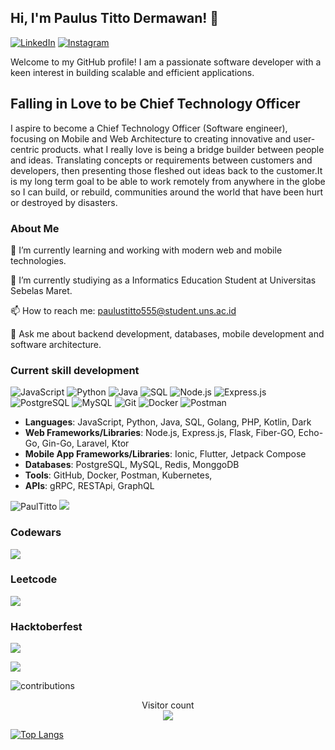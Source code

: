 ## **Hi, I'm Paulus Titto Dermawan! 👋** ##

[![LinkedIn](https://img.shields.io/badge/LinkedIn-Profile-blue)](https://www.linkedin.com/in/paultitto/)
[![Instagram](https://img.shields.io/badge/Instagram-Follow%20Me-E4405F?logo=instagram&logoColor=white)](https://www.instagram.com/haititto/)

Welcome to my GitHub profile! I am a passionate software developer with a keen interest in building scalable and efficient applications. 

## **Falling in Love to be Chief Technology Officer** ##

I aspire to become a Chief Technology Officer (Software engineer), focusing on Mobile and Web Architecture to creating innovative and user-centric products. what I really love is being a bridge builder between people and ideas. Translating concepts or requirements between customers and developers, then presenting those fleshed out ideas back to the customer.It is my long term goal to be able to work remotely from anywhere in the globe so I can build, or rebuild, communities around the world that have been hurt or destroyed by disasters.

### **About Me** ###

🌱 I’m currently learning and working with modern web and mobile technologies.

💼 I’m currently studiying as a Informatics Education Student at Universitas Sebelas Maret.

📫 How to reach me: paulustitto555@student.uns.ac.id

💬 Ask me about backend development, databases, mobile development and software architecture.

### Current skill development ###
![JavaScript](https://img.shields.io/badge/JavaScript-F7DF1E?logo=javascript&logoColor=black)
![Python](https://img.shields.io/badge/Python-3776AB?logo=python&logoColor=white)
![Java](https://img.shields.io/badge/Java-007396?logo=java&logoColor=white)
![SQL](https://img.shields.io/badge/SQL-4479A1?logo=postgresql&logoColor=white)
![Node.js](https://img.shields.io/badge/Node.js-339933?logo=node.js&logoColor=white)
![Express.js](https://img.shields.io/badge/Express.js-000000?logo=express&logoColor=white)
![PostgreSQL](https://img.shields.io/badge/PostgreSQL-336791?logo=postgresql&logoColor=white)
![MySQL](https://img.shields.io/badge/MySQL-4479A1?logo=mysql&logoColor=white)
![Git](https://img.shields.io/badge/Git-F05032?logo=git&logoColor=white)
![Docker](https://img.shields.io/badge/Docker-2496ED?logo=docker&logoColor=white)
![Postman](https://img.shields.io/badge/Postman-FF6C37?logo=postman&logoColor=white)
- **Languages**: JavaScript, Python, Java, SQL, Golang, PHP, Kotlin, Dark
- **Web Frameworks/Libraries**: Node.js, Express.js, Flask, Fiber-GO, Echo-Go, Gin-Go, Laravel, Ktor
- **Mobile App Frameworks/Libraries**: Ionic, Flutter, Jetpack Compose
- **Databases**: PostgreSQL, MySQL, Redis, MonggoDB
- **Tools**: GitHub, Docker, Postman, Kubernetes,
- **APIs**: gRPC, RESTApi, GraphQL

<p><img src="https://github-readme-stats.vercel.app/api?username=PaulTitto&show_icons=true&theme=nightowl&locale=en" alt="PaulTitto" /> <img src="https://github-readme-streak-stats.herokuapp.com?user=PaulTitto&theme=algolia&date_format=M%20j%5B%2C%20Y%5D" /></p>


<!---
<p><img src="https://github-readme-stats.vercel.app/api/top-langs?username=PaulTitto&show_icons=true&locale=en&layout=compact&theme=nightowl" alt="PaulTitto" /></p>
-->

### Codewars
<p><img src="https://www.codewars.com/users/PaulTitto/badges/large" /></p>

### Leetcode
<p><img src="https://img.shields.io/badge/dynamic/json?style=for-the-badge&labelColor=black&color=%23ffa116&label=Solved&query=solvedOverTotal&url=https%3A%2F%2Fleetcode-badge.vercel.app%2Fapi%2Fusers%2Fcascandaliato&logo=leetcode&logoColor=yellow" /></p>

### Hacktoberfest
<p><img src="https://holopin.me/paultitto"/> </p>

![](https://media0.giphy.com/media/3otPorWLQJq5GmHRtu/giphy.gif)

<!-- <a href=#><img src="[contributions.svg](https://user-images.githubusercontent.com/55125872/200218020-117f75e1-943c-4af7-b1dd-b3ffc46f2320.svg)"></a> -->
![contributions](https://user-images.githubusercontent.com/55125872/200218020-117f75e1-943c-4af7-b1dd-b3ffc46f2320.svg)
<p align="center"> 
  Visitor count<br>
  <img src="https://profile-counter.glitch.me/PaulTitto/count.svg" />
</p>

[![Top Langs](https://github-readme-stats.vercel.app/api/top-langs/?username=angellee177&langs_count=10&layout=compact)](https://github.com/PaulTitto/PaulTitto)
<br />


